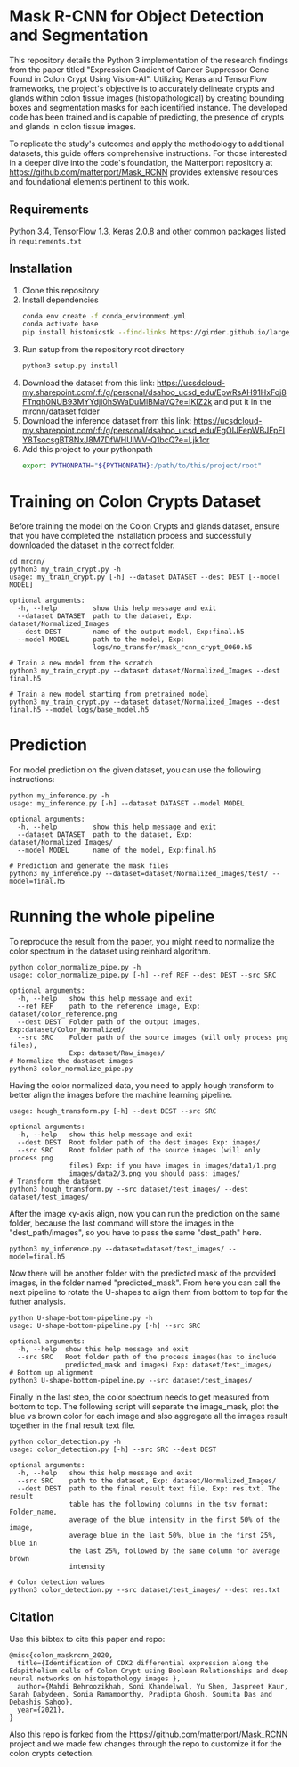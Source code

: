# Mask R-CNN for Object Detection and Segmentation
This repository details the Python 3 implementation of the research findings from the paper titled "Expression Gradient of Cancer Suppressor Gene Found in Colon Crypt Using Vision-AI". Utilizing Keras and TensorFlow frameworks, the project's objective is to accurately delineate crypts and glands within colon tissue images (histopathological) by creating bounding boxes and segmentation masks for each identified instance. The developed code has been trained and is capable of predicting, the presence of crypts and glands in colon tissue images. 

To replicate the study's outcomes and apply the methodology to additional datasets, this guide offers comprehensive instructions. For those interested in a deeper dive into the code's foundation, the Matterport repository at https://github.com/matterport/Mask_RCNN provides extensive resources and foundational elements pertinent to this work.

## Requirements
Python 3.4, TensorFlow 1.3, Keras 2.0.8 and other common packages listed in `requirements.txt`

## Installation
1. Clone this repository
2. Install dependencies
   ```bash
   conda env create -f conda_environment.yml 
   conda activate base
   pip install histomicstk --find-links https://girder.github.io/large_image_wheels
   ```
3. Run setup from the repository root directory
    ```bash
    python3 setup.py install
    ``` 
4. Download the dataset from this link: https://ucsdcloud-my.sharepoint.com/:f:/g/personal/dsahoo_ucsd_edu/EpwRsAH91HxFoj8FTnqh0NUB93MYYdji0hSWaDuMlBMaVQ?e=IKIZ2k and put it in the mrcnn/dataset folder
5. Download the inference dataset from this link: https://ucsdcloud-my.sharepoint.com/:f:/g/personal/dsahoo_ucsd_edu/EgOIJFepWBJFpFIY8TsocsgBT8NxJ8M7DfWHUlWV-Q1bcQ?e=Ljk1cr
6. Add this project to your pythonpath
   ```bash
   export PYTHONPATH="${PYTHONPATH}:/path/to/this/project/root"
   ```


# Training on Colon Crypts Dataset
Before training the model on the Colon Crypts and glands dataset, ensure that you have completed the installation process and successfully downloaded the dataset in the correct folder.
```
cd mrcnn/
python3 my_train_crypt.py -h
usage: my_train_crypt.py [-h] --dataset DATASET --dest DEST [--model MODEL]

optional arguments:
  -h, --help         show this help message and exit
  --dataset DATASET  path to the dataset, Exp: dataset/Normalized_Images
  --dest DEST        name of the output model, Exp:final.h5
  --model MODEL      path to the model, Exp:
                     logs/no_transfer/mask_rcnn_crypt_0060.h5
 
# Train a new model from the scratch
python3 my_train_crypt.py --dataset dataset/Normalized_Images --dest final.h5

# Train a new model starting from pretrained model
python3 my_train_crypt.py --dataset dataset/Normalized_Images --dest final.h5 --model logs/base_model.h5

```
# Prediction
For model prediction on the given dataset, you can use the following instructions:
```
python my_inference.py -h
usage: my_inference.py [-h] --dataset DATASET --model MODEL

optional arguments:
  -h, --help         show this help message and exit
  --dataset DATASET  path to the dataset, Exp: dataset/Normalized_Images/
  --model MODEL      name of the model, Exp:final.h5

# Prediction and generate the mask files
python3 my_inference.py --dataset=dataset/Normalized_Images/test/ --model=final.h5

```
# Running the whole pipeline
To reproduce the result from the paper, you might need to normalize the color spectrum in the dataset using reinhard algorithm. 
```
python color_normalize_pipe.py -h
usage: color_normalize_pipe.py [-h] --ref REF --dest DEST --src SRC

optional arguments:
  -h, --help   show this help message and exit
  --ref REF    path to the reference image, Exp: dataset/color_reference.png
  --dest DEST  Folder path of the output images, Exp:dataset/Color_Normalized/
  --src SRC    Folder path of the source images (will only process png files),
               Exp: dataset/Raw_images/
# Normalize the dastaset images
python3 color_normalize_pipe.py 
```
Having the color normalized data, you need to apply hough transform to better align the images before the machine learning pipeline.
```
usage: hough_transform.py [-h] --dest DEST --src SRC

optional arguments:
  -h, --help   show this help message and exit
  --dest DEST  Root folder path of the dest images Exp: images/
  --src SRC    Root folder path of the source images (will only process png
               files) Exp: if you have images in images/data1/1.png
               images/data2/3.png you should pass: images/
# Transform the dataset
python3 hough_transform.py --src dataset/test_images/ --dest dataset/test_images/ 
```
After the image xy-axis align, now you can run the prediction on the same folder, because the last command will store the images in the "dest_path/images", so you have to pass the same "dest_path" here.
```
python3 my_inference.py --dataset=dataset/test_images/ --model=final.h5
```
Now there will be another folder with the predicted mask of the provided images, in the folder named "predicted_mask". From here you can call the next pipeline to rotate the U-shapes to align them from bottom to top for the futher analysis.
```
python U-shape-bottom-pipeline.py -h
usage: U-shape-bottom-pipeline.py [-h] --src SRC

optional arguments:
  -h, --help  show this help message and exit
  --src SRC   Root folder path of the process images(has to include
              predicted_mask and images) Exp: dataset/test_images/
# Bottom up alignment
python3 U-shape-bottom-pipeline.py --src dataset/test_images/
```
Finally in the last step, the color spectrum needs to get measured from bottom to top. The following script will separate the image_mask, plot the blue vs brown color for each image and also aggregate all the images result together in the final result text file.
```
python color_detection.py -h
usage: color_detection.py [-h] --src SRC --dest DEST

optional arguments:
  -h, --help   show this help message and exit
  --src SRC    path to the dataset, Exp: dataset/Normalized_Images/
  --dest DEST  path to the final result text file, Exp: res.txt. The result
               table has the following columns in the tsv format: Folder_name,
               average of the blue intensity in the first 50% of the image,
               average blue in the last 50%, blue in the first 25%, blue in
               the last 25%, followed by the same column for average brown
               intensity

# Color detection values
python3 color_detection.py --src dataset/test_images/ --dest res.txt
```
## Citation
Use this bibtex to cite this paper and repo:
```
@misc{colon_maskrcnn_2020,
  title={Identification of CDX2 differential expression along the Edapithelium cells of Colon Crypt using Boolean Relationships and deep neural networks on histopathology images },
  author={Mahdi Behroozikhah, Soni Khandelwal, Yu Shen, Jaspreet Kaur, Sarah Dabydeen, Sonia Ramamoorthy, Pradipta Ghosh, Soumita Das and Debashis Sahoo},
  year={2021},
}
```
Also this repo is forked from the https://github.com/matterport/Mask_RCNN project and we made few changes through the repo to customize it for the colon crypts detection.
